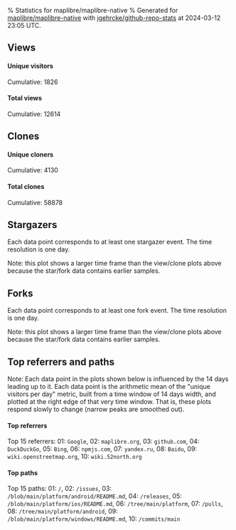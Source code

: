 % Statistics for maplibre/maplibre-native
% Generated for [maplibre/maplibre-native](https://github.com/maplibre/maplibre-native) with [jgehrcke/github-repo-stats](https://github.com/jgehrcke/github-repo-stats) at 2024-03-12 23:05 UTC.


## Views

#### Unique visitors
<div id="chart_views_unique" class="full-width-chart"></div>

Cumulative: 1826

#### Total views
<div id="chart_views_total" class="full-width-chart"></div>

Cumulative: 12614

<div class="pagebreak-for-print"> </div>

## Clones

#### Unique cloners
<div id="chart_clones_unique" class="full-width-chart"></div>

Cumulative: 4130

#### Total clones
<div id="chart_clones_total" class="full-width-chart"></div>

Cumulative: 58878



<div class="pagebreak-for-print"> </div>



## Stargazers

Each data point corresponds to at least one stargazer event.
The time resolution is one day.

<div id="chart_stargazers" class="full-width-chart"></div>


Note: this plot shows a larger time frame than the view/clone plots above because the star/fork data contains earlier samples.



## Forks

Each data point corresponds to at least one fork event.
The time resolution is one day.

<div id="chart_forks" class="full-width-chart"></div>


Note: this plot shows a larger time frame than the view/clone plots above because the star/fork data contains earlier samples.



<div class="pagebreak-for-print"> </div>



## Top referrers and paths


Note: Each data point in the plots shown below is influenced by the 14 days
leading up to it. Each data point is the arithmetic mean of the "unique
visitors per day" metric, built from a time window of 14 days width, and
plotted at the right edge of that very time window. That is, these plots
respond slowly to change (narrow peaks are smoothed out).




#### Top referrers


<div id="chart_referrers_top_n_alltime" class="full-width-chart"></div>

Top 15 referrers: 01: `Google`, 02: `maplibre.org`, 03: `github.com`, 04: `DuckDuckGo`, 05: `Bing`, 06: `npmjs.com`, 07: `yandex.ru`, 08: `Baidu`, 09: `wiki.openstreetmap.org`, 10: `wiki.52north.org`





#### Top paths


<div id="chart_paths_top_n_alltime" class="full-width-chart"></div>

Top 15 paths: 01: `/`, 02: `/issues`, 03: `/blob/main/platform/android/README.md`, 04: `/releases`, 05: `/blob/main/platform/ios/README.md`, 06: `/tree/main/platform`, 07: `/pulls`, 08: `/tree/main/platform/android`, 09: `/blob/main/platform/windows/README.md`, 10: `/commits/main`


<script type="text/javascript">
    vegaEmbed('#chart_views_unique', {"$schema": "https://vega.github.io/schema/vega-lite/v4.17.0.json", "config": {"arc": {"fill": "#1b1e23"}, "area": {"fill": "#1b1e23"}, "axisBottom": {"domainColor": "#a9b4c4", "gridColor": "#a9b4c4", "labelColor": "#1b1e23", "labelFont": "relative-mono-11-pitch-pro, Menlo, monospace", "tickColor": "#a9b4c4", "titleColor": "#1b1e23", "titleFont": "relative-mono-11-pitch-pro, Menlo, monospace"}, "axisLeft": {"domainColor": "#a9b4c4", "gridColor": "#a9b4c4", "labelColor": "#1b1e23", "labelFont": "relative-mono-11-pitch-pro, Menlo, monospace", "tickColor": "#a9b4c4", "titleColor": "#1b1e23", "titleFont": "relative-mono-11-pitch-pro, Menlo, monospace"}, "axisX": {"grid": false}, "axisY": {"grid": false, "labelBound": true}, "background": "#FFFFFF", "group": {"fill": "#FFFFFF"}, "header": {"fontWeight": 400, "labelFont": "relative-mono-11-pitch-pro, Menlo, monospace", "titleFont": "relative-mono-11-pitch-pro, Menlo, monospace"}, "legend": {"labelFont": "relative-mono-11-pitch-pro, Menlo, monospace", "symbolSize": 200, "symbolType": "circle", "titleFont": "relative-mono-11-pitch-pro, Menlo, monospace"}, "line": {"color": "#1b1e23", "stroke": "#1b1e23"}, "path": {"stroke": "#1b1e23"}, "point": {"color": "#1b1e23", "cursor": "pointer", "filled": true, "size": 20}, "range": {"category": ["#85a2f7", "#ea9755", "#7eb36a", "#f07071", "#bc85d9", "#e587b6", "#a9b4c4", "#d4c05e", "#64b9c4"]}, "style": {"bar": {"fill": "#1b1e23"}, "text": {"font": "relative-mono-11-pitch-pro, Menlo, monospace", "fontWeight": 400}}, "symbol": {"shape": "circle"}, "title": {"anchor": "start", "font": "relative-mono-11-pitch-pro, Menlo, monospace", "fontWeight": 400}, "trail": {"color": "#1b1e23", "stroke": "#1b1e23"}, "view": {"stroke": null}}, "data": {"name": "data-35ec40f58b5fe2ded06d8f8f31c14b6d"}, "datasets": {"data-35ec40f58b5fe2ded06d8f8f31c14b6d": [{"time": "2024-02-27T00:00:00+00:00", "views_total": 468, "views_unique": 62}, {"time": "2024-02-28T00:00:00+00:00", "views_total": 1094, "views_unique": 164}, {"time": "2024-02-29T00:00:00+00:00", "views_total": 1029, "views_unique": 169}, {"time": "2024-03-01T00:00:00+00:00", "views_total": 972, "views_unique": 133}, {"time": "2024-03-02T00:00:00+00:00", "views_total": 381, "views_unique": 58}, {"time": "2024-03-03T00:00:00+00:00", "views_total": 270, "views_unique": 57}, {"time": "2024-03-04T00:00:00+00:00", "views_total": 970, "views_unique": 145}, {"time": "2024-03-05T00:00:00+00:00", "views_total": 1394, "views_unique": 190}, {"time": "2024-03-06T00:00:00+00:00", "views_total": 1427, "views_unique": 190}, {"time": "2024-03-07T00:00:00+00:00", "views_total": 1019, "views_unique": 160}, {"time": "2024-03-08T00:00:00+00:00", "views_total": 1118, "views_unique": 120}, {"time": "2024-03-09T00:00:00+00:00", "views_total": 209, "views_unique": 48}, {"time": "2024-03-10T00:00:00+00:00", "views_total": 187, "views_unique": 48}, {"time": "2024-03-11T00:00:00+00:00", "views_total": 1045, "views_unique": 134}, {"time": "2024-03-12T00:00:00+00:00", "views_total": 1031, "views_unique": 148}]}, "encoding": {"tooltip": [{"field": "views_unique", "format": ".1f", "title": "views (u)", "type": "quantitative"}, {"field": "time", "format": "%B %e, %Y", "title": "date", "type": "temporal"}], "x": {"axis": {"labelAngle": 25}, "field": "time", "scale": {"domain": ["2024-02-27", "2024-03-12"]}, "timeUnit": "yearmonthdate", "title": "date", "type": "temporal"}, "y": {"axis": {"values": [1, 10, 50, 100, 500, 1000, 5000, 10000]}, "field": "views_unique", "scale": {"domain": [0, 209.00000000000003], "type": "symlog", "zero": true}, "title": "unique views per day", "type": "quantitative"}}, "height": 200, "mark": {"point": true, "type": "line"}, "padding": 10, "width": "container"}, {"actions": false, "renderer": "svg"}).catch(console.error);
vegaEmbed('#chart_views_total', {"$schema": "https://vega.github.io/schema/vega-lite/v4.17.0.json", "config": {"arc": {"fill": "#1b1e23"}, "area": {"fill": "#1b1e23"}, "axisBottom": {"domainColor": "#a9b4c4", "gridColor": "#a9b4c4", "labelColor": "#1b1e23", "labelFont": "relative-mono-11-pitch-pro, Menlo, monospace", "tickColor": "#a9b4c4", "titleColor": "#1b1e23", "titleFont": "relative-mono-11-pitch-pro, Menlo, monospace"}, "axisLeft": {"domainColor": "#a9b4c4", "gridColor": "#a9b4c4", "labelColor": "#1b1e23", "labelFont": "relative-mono-11-pitch-pro, Menlo, monospace", "tickColor": "#a9b4c4", "titleColor": "#1b1e23", "titleFont": "relative-mono-11-pitch-pro, Menlo, monospace"}, "axisX": {"grid": false}, "axisY": {"grid": false, "labelBound": true}, "background": "#FFFFFF", "group": {"fill": "#FFFFFF"}, "header": {"fontWeight": 400, "labelFont": "relative-mono-11-pitch-pro, Menlo, monospace", "titleFont": "relative-mono-11-pitch-pro, Menlo, monospace"}, "legend": {"labelFont": "relative-mono-11-pitch-pro, Menlo, monospace", "symbolSize": 200, "symbolType": "circle", "titleFont": "relative-mono-11-pitch-pro, Menlo, monospace"}, "line": {"color": "#1b1e23", "stroke": "#1b1e23"}, "path": {"stroke": "#1b1e23"}, "point": {"color": "#1b1e23", "cursor": "pointer", "filled": true, "size": 20}, "range": {"category": ["#85a2f7", "#ea9755", "#7eb36a", "#f07071", "#bc85d9", "#e587b6", "#a9b4c4", "#d4c05e", "#64b9c4"]}, "style": {"bar": {"fill": "#1b1e23"}, "text": {"font": "relative-mono-11-pitch-pro, Menlo, monospace", "fontWeight": 400}}, "symbol": {"shape": "circle"}, "title": {"anchor": "start", "font": "relative-mono-11-pitch-pro, Menlo, monospace", "fontWeight": 400}, "trail": {"color": "#1b1e23", "stroke": "#1b1e23"}, "view": {"stroke": null}}, "data": {"name": "data-35ec40f58b5fe2ded06d8f8f31c14b6d"}, "datasets": {"data-35ec40f58b5fe2ded06d8f8f31c14b6d": [{"time": "2024-02-27T00:00:00+00:00", "views_total": 468, "views_unique": 62}, {"time": "2024-02-28T00:00:00+00:00", "views_total": 1094, "views_unique": 164}, {"time": "2024-02-29T00:00:00+00:00", "views_total": 1029, "views_unique": 169}, {"time": "2024-03-01T00:00:00+00:00", "views_total": 972, "views_unique": 133}, {"time": "2024-03-02T00:00:00+00:00", "views_total": 381, "views_unique": 58}, {"time": "2024-03-03T00:00:00+00:00", "views_total": 270, "views_unique": 57}, {"time": "2024-03-04T00:00:00+00:00", "views_total": 970, "views_unique": 145}, {"time": "2024-03-05T00:00:00+00:00", "views_total": 1394, "views_unique": 190}, {"time": "2024-03-06T00:00:00+00:00", "views_total": 1427, "views_unique": 190}, {"time": "2024-03-07T00:00:00+00:00", "views_total": 1019, "views_unique": 160}, {"time": "2024-03-08T00:00:00+00:00", "views_total": 1118, "views_unique": 120}, {"time": "2024-03-09T00:00:00+00:00", "views_total": 209, "views_unique": 48}, {"time": "2024-03-10T00:00:00+00:00", "views_total": 187, "views_unique": 48}, {"time": "2024-03-11T00:00:00+00:00", "views_total": 1045, "views_unique": 134}, {"time": "2024-03-12T00:00:00+00:00", "views_total": 1031, "views_unique": 148}]}, "encoding": {"tooltip": [{"field": "views_total", "format": ".1f", "title": "views (t)", "type": "quantitative"}, {"field": "time", "format": "%B %e, %Y", "title": "date", "type": "temporal"}], "x": {"axis": {"labelAngle": 25}, "field": "time", "scale": {"domain": ["2024-02-27", "2024-03-12"]}, "timeUnit": "yearmonthdate", "title": "date", "type": "temporal"}, "y": {"axis": {"values": [1, 10, 50, 100, 500, 1000, 5000, 10000]}, "field": "views_total", "scale": {"domain": [0, 1569.7], "type": "symlog", "zero": true}, "title": "total views per day", "type": "quantitative"}}, "height": 200, "mark": {"point": true, "type": "line"}, "padding": 10, "width": "container"}, {"actions": false, "renderer": "svg"}).catch(console.error);
vegaEmbed('#chart_clones_unique', {"$schema": "https://vega.github.io/schema/vega-lite/v4.17.0.json", "config": {"arc": {"fill": "#1b1e23"}, "area": {"fill": "#1b1e23"}, "axisBottom": {"domainColor": "#a9b4c4", "gridColor": "#a9b4c4", "labelColor": "#1b1e23", "labelFont": "relative-mono-11-pitch-pro, Menlo, monospace", "tickColor": "#a9b4c4", "titleColor": "#1b1e23", "titleFont": "relative-mono-11-pitch-pro, Menlo, monospace"}, "axisLeft": {"domainColor": "#a9b4c4", "gridColor": "#a9b4c4", "labelColor": "#1b1e23", "labelFont": "relative-mono-11-pitch-pro, Menlo, monospace", "tickColor": "#a9b4c4", "titleColor": "#1b1e23", "titleFont": "relative-mono-11-pitch-pro, Menlo, monospace"}, "axisX": {"grid": false}, "axisY": {"grid": false, "labelBound": true}, "background": "#FFFFFF", "group": {"fill": "#FFFFFF"}, "header": {"fontWeight": 400, "labelFont": "relative-mono-11-pitch-pro, Menlo, monospace", "titleFont": "relative-mono-11-pitch-pro, Menlo, monospace"}, "legend": {"labelFont": "relative-mono-11-pitch-pro, Menlo, monospace", "symbolSize": 200, "symbolType": "circle", "titleFont": "relative-mono-11-pitch-pro, Menlo, monospace"}, "line": {"color": "#1b1e23", "stroke": "#1b1e23"}, "path": {"stroke": "#1b1e23"}, "point": {"color": "#1b1e23", "cursor": "pointer", "filled": true, "size": 20}, "range": {"category": ["#85a2f7", "#ea9755", "#7eb36a", "#f07071", "#bc85d9", "#e587b6", "#a9b4c4", "#d4c05e", "#64b9c4"]}, "style": {"bar": {"fill": "#1b1e23"}, "text": {"font": "relative-mono-11-pitch-pro, Menlo, monospace", "fontWeight": 400}}, "symbol": {"shape": "circle"}, "title": {"anchor": "start", "font": "relative-mono-11-pitch-pro, Menlo, monospace", "fontWeight": 400}, "trail": {"color": "#1b1e23", "stroke": "#1b1e23"}, "view": {"stroke": null}}, "data": {"name": "data-0f7dfd953bed154aced461108fdca98e"}, "datasets": {"data-0f7dfd953bed154aced461108fdca98e": [{"clones_total": 477, "clones_unique": 28, "time": "2024-02-27T00:00:00+00:00"}, {"clones_total": 5139, "clones_unique": 298, "time": "2024-02-28T00:00:00+00:00"}, {"clones_total": 5018, "clones_unique": 430, "time": "2024-02-29T00:00:00+00:00"}, {"clones_total": 5870, "clones_unique": 394, "time": "2024-03-01T00:00:00+00:00"}, {"clones_total": 1582, "clones_unique": 152, "time": "2024-03-02T00:00:00+00:00"}, {"clones_total": 246, "clones_unique": 51, "time": "2024-03-03T00:00:00+00:00"}, {"clones_total": 4967, "clones_unique": 297, "time": "2024-03-04T00:00:00+00:00"}, {"clones_total": 6633, "clones_unique": 389, "time": "2024-03-05T00:00:00+00:00"}, {"clones_total": 7133, "clones_unique": 435, "time": "2024-03-06T00:00:00+00:00"}, {"clones_total": 5729, "clones_unique": 385, "time": "2024-03-07T00:00:00+00:00"}, {"clones_total": 4857, "clones_unique": 427, "time": "2024-03-08T00:00:00+00:00"}, {"clones_total": 901, "clones_unique": 152, "time": "2024-03-09T00:00:00+00:00"}, {"clones_total": 205, "clones_unique": 74, "time": "2024-03-10T00:00:00+00:00"}, {"clones_total": 5336, "clones_unique": 326, "time": "2024-03-11T00:00:00+00:00"}, {"clones_total": 4785, "clones_unique": 292, "time": "2024-03-12T00:00:00+00:00"}]}, "encoding": {"tooltip": [{"field": "clones_unique", "format": ".1f", "title": "clones (u)", "type": "quantitative"}, {"field": "time", "format": "%B %e, %Y", "title": "date", "type": "temporal"}], "x": {"axis": {"labelAngle": 25}, "field": "time", "scale": {"domain": ["2024-02-27", "2024-03-12"]}, "timeUnit": "yearmonthdate", "title": "date", "type": "temporal"}, "y": {"axis": {"values": [1, 10, 50, 100, 500, 1000, 5000, 10000]}, "field": "clones_unique", "scale": {"domain": [0, 478.50000000000006], "type": "symlog", "zero": true}, "title": "unique clones per day", "type": "quantitative"}}, "height": 200, "mark": {"point": true, "type": "line"}, "padding": 10, "width": "container"}, {"actions": false, "renderer": "svg"}).catch(console.error);
vegaEmbed('#chart_clones_total', {"$schema": "https://vega.github.io/schema/vega-lite/v4.17.0.json", "config": {"arc": {"fill": "#1b1e23"}, "area": {"fill": "#1b1e23"}, "axisBottom": {"domainColor": "#a9b4c4", "gridColor": "#a9b4c4", "labelColor": "#1b1e23", "labelFont": "relative-mono-11-pitch-pro, Menlo, monospace", "tickColor": "#a9b4c4", "titleColor": "#1b1e23", "titleFont": "relative-mono-11-pitch-pro, Menlo, monospace"}, "axisLeft": {"domainColor": "#a9b4c4", "gridColor": "#a9b4c4", "labelColor": "#1b1e23", "labelFont": "relative-mono-11-pitch-pro, Menlo, monospace", "tickColor": "#a9b4c4", "titleColor": "#1b1e23", "titleFont": "relative-mono-11-pitch-pro, Menlo, monospace"}, "axisX": {"grid": false}, "axisY": {"grid": false, "labelBound": true}, "background": "#FFFFFF", "group": {"fill": "#FFFFFF"}, "header": {"fontWeight": 400, "labelFont": "relative-mono-11-pitch-pro, Menlo, monospace", "titleFont": "relative-mono-11-pitch-pro, Menlo, monospace"}, "legend": {"labelFont": "relative-mono-11-pitch-pro, Menlo, monospace", "symbolSize": 200, "symbolType": "circle", "titleFont": "relative-mono-11-pitch-pro, Menlo, monospace"}, "line": {"color": "#1b1e23", "stroke": "#1b1e23"}, "path": {"stroke": "#1b1e23"}, "point": {"color": "#1b1e23", "cursor": "pointer", "filled": true, "size": 20}, "range": {"category": ["#85a2f7", "#ea9755", "#7eb36a", "#f07071", "#bc85d9", "#e587b6", "#a9b4c4", "#d4c05e", "#64b9c4"]}, "style": {"bar": {"fill": "#1b1e23"}, "text": {"font": "relative-mono-11-pitch-pro, Menlo, monospace", "fontWeight": 400}}, "symbol": {"shape": "circle"}, "title": {"anchor": "start", "font": "relative-mono-11-pitch-pro, Menlo, monospace", "fontWeight": 400}, "trail": {"color": "#1b1e23", "stroke": "#1b1e23"}, "view": {"stroke": null}}, "data": {"name": "data-0f7dfd953bed154aced461108fdca98e"}, "datasets": {"data-0f7dfd953bed154aced461108fdca98e": [{"clones_total": 477, "clones_unique": 28, "time": "2024-02-27T00:00:00+00:00"}, {"clones_total": 5139, "clones_unique": 298, "time": "2024-02-28T00:00:00+00:00"}, {"clones_total": 5018, "clones_unique": 430, "time": "2024-02-29T00:00:00+00:00"}, {"clones_total": 5870, "clones_unique": 394, "time": "2024-03-01T00:00:00+00:00"}, {"clones_total": 1582, "clones_unique": 152, "time": "2024-03-02T00:00:00+00:00"}, {"clones_total": 246, "clones_unique": 51, "time": "2024-03-03T00:00:00+00:00"}, {"clones_total": 4967, "clones_unique": 297, "time": "2024-03-04T00:00:00+00:00"}, {"clones_total": 6633, "clones_unique": 389, "time": "2024-03-05T00:00:00+00:00"}, {"clones_total": 7133, "clones_unique": 435, "time": "2024-03-06T00:00:00+00:00"}, {"clones_total": 5729, "clones_unique": 385, "time": "2024-03-07T00:00:00+00:00"}, {"clones_total": 4857, "clones_unique": 427, "time": "2024-03-08T00:00:00+00:00"}, {"clones_total": 901, "clones_unique": 152, "time": "2024-03-09T00:00:00+00:00"}, {"clones_total": 205, "clones_unique": 74, "time": "2024-03-10T00:00:00+00:00"}, {"clones_total": 5336, "clones_unique": 326, "time": "2024-03-11T00:00:00+00:00"}, {"clones_total": 4785, "clones_unique": 292, "time": "2024-03-12T00:00:00+00:00"}]}, "encoding": {"tooltip": [{"field": "clones_total", "format": ".1f", "title": "clones (t)", "type": "quantitative"}, {"field": "time", "format": "%B %e, %Y", "title": "date", "type": "temporal"}], "x": {"axis": {"labelAngle": 25}, "field": "time", "scale": {"domain": ["2024-02-27", "2024-03-12"]}, "timeUnit": "yearmonthdate", "title": "date", "type": "temporal"}, "y": {"axis": {"values": [1, 10, 50, 100, 500, 1000, 5000, 10000]}, "field": "clones_total", "scale": {"domain": [0, 7846.3], "type": "symlog", "zero": true}, "title": "total clones per day", "type": "quantitative"}}, "height": 200, "mark": {"point": true, "type": "line"}, "padding": 10, "width": "container"}, {"actions": false, "renderer": "svg"}).catch(console.error);
vegaEmbed('#chart_stargazers', {"$schema": "https://vega.github.io/schema/vega-lite/v4.17.0.json", "config": {"arc": {"fill": "#1b1e23"}, "area": {"fill": "#1b1e23"}, "axisBottom": {"domainColor": "#a9b4c4", "gridColor": "#a9b4c4", "labelColor": "#1b1e23", "labelFont": "relative-mono-11-pitch-pro, Menlo, monospace", "tickColor": "#a9b4c4", "titleColor": "#1b1e23", "titleFont": "relative-mono-11-pitch-pro, Menlo, monospace"}, "axisLeft": {"domainColor": "#a9b4c4", "gridColor": "#a9b4c4", "labelColor": "#1b1e23", "labelFont": "relative-mono-11-pitch-pro, Menlo, monospace", "tickColor": "#a9b4c4", "titleColor": "#1b1e23", "titleFont": "relative-mono-11-pitch-pro, Menlo, monospace"}, "axisX": {"grid": false}, "axisY": {"grid": false}, "background": "#FFFFFF", "group": {"fill": "#FFFFFF"}, "header": {"fontWeight": 400, "labelFont": "relative-mono-11-pitch-pro, Menlo, monospace", "titleFont": "relative-mono-11-pitch-pro, Menlo, monospace"}, "legend": {"labelFont": "relative-mono-11-pitch-pro, Menlo, monospace", "symbolSize": 200, "symbolType": "circle", "titleFont": "relative-mono-11-pitch-pro, Menlo, monospace"}, "line": {"color": "#1b1e23", "stroke": "#1b1e23"}, "path": {"stroke": "#1b1e23"}, "point": {"color": "#1b1e23", "cursor": "pointer", "filled": true, "size": 50}, "range": {"category": ["#85a2f7", "#ea9755", "#7eb36a", "#f07071", "#bc85d9", "#e587b6", "#a9b4c4", "#d4c05e", "#64b9c4"]}, "style": {"bar": {"fill": "#1b1e23"}, "text": {"font": "relative-mono-11-pitch-pro, Menlo, monospace", "fontWeight": 400}}, "symbol": {"shape": "circle"}, "title": {"anchor": "start", "font": "relative-mono-11-pitch-pro, Menlo, monospace", "fontWeight": 400}, "trail": {"color": "#1b1e23", "stroke": "#1b1e23"}, "view": {"stroke": null}}, "data": {"name": "data-21a3d3d5fb80dd149cca31291e6e143f"}, "datasets": {"data-21a3d3d5fb80dd149cca31291e6e143f": [{"stars_cumulative": 20, "time": "2021-01-11T00:00:00+00:00"}, {"stars_cumulative": 25, "time": "2021-01-22T13:00:00+00:00"}, {"stars_cumulative": 36, "time": "2021-02-03T02:00:00+00:00"}, {"stars_cumulative": 47, "time": "2021-02-14T15:00:00+00:00"}, {"stars_cumulative": 59, "time": "2021-02-26T04:00:00+00:00"}, {"stars_cumulative": 68, "time": "2021-03-09T17:00:00+00:00"}, {"stars_cumulative": 74, "time": "2021-03-21T06:00:00+00:00"}, {"stars_cumulative": 89, "time": "2021-04-01T19:00:00+00:00"}, {"stars_cumulative": 98, "time": "2021-04-13T08:00:00+00:00"}, {"stars_cumulative": 105, "time": "2021-04-24T21:00:00+00:00"}, {"stars_cumulative": 109, "time": "2021-05-06T10:00:00+00:00"}, {"stars_cumulative": 116, "time": "2021-05-17T23:00:00+00:00"}, {"stars_cumulative": 123, "time": "2021-05-29T12:00:00+00:00"}, {"stars_cumulative": 128, "time": "2021-06-10T01:00:00+00:00"}, {"stars_cumulative": 169, "time": "2021-06-21T14:00:00+00:00"}, {"stars_cumulative": 182, "time": "2021-07-03T03:00:00+00:00"}, {"stars_cumulative": 188, "time": "2021-07-14T16:00:00+00:00"}, {"stars_cumulative": 196, "time": "2021-07-26T05:00:00+00:00"}, {"stars_cumulative": 205, "time": "2021-08-06T18:00:00+00:00"}, {"stars_cumulative": 212, "time": "2021-08-18T07:00:00+00:00"}, {"stars_cumulative": 221, "time": "2021-08-29T20:00:00+00:00"}, {"stars_cumulative": 225, "time": "2021-09-10T09:00:00+00:00"}, {"stars_cumulative": 230, "time": "2021-09-21T22:00:00+00:00"}, {"stars_cumulative": 236, "time": "2021-10-03T11:00:00+00:00"}, {"stars_cumulative": 240, "time": "2021-10-15T00:00:00+00:00"}, {"stars_cumulative": 246, "time": "2021-10-26T13:00:00+00:00"}, {"stars_cumulative": 251, "time": "2021-11-07T02:00:00+00:00"}, {"stars_cumulative": 256, "time": "2021-11-18T15:00:00+00:00"}, {"stars_cumulative": 262, "time": "2021-11-30T04:00:00+00:00"}, {"stars_cumulative": 268, "time": "2021-12-11T17:00:00+00:00"}, {"stars_cumulative": 273, "time": "2021-12-23T06:00:00+00:00"}, {"stars_cumulative": 279, "time": "2022-01-03T19:00:00+00:00"}, {"stars_cumulative": 290, "time": "2022-01-15T08:00:00+00:00"}, {"stars_cumulative": 297, "time": "2022-01-26T21:00:00+00:00"}, {"stars_cumulative": 309, "time": "2022-02-07T10:00:00+00:00"}, {"stars_cumulative": 318, "time": "2022-02-18T23:00:00+00:00"}, {"stars_cumulative": 326, "time": "2022-03-02T12:00:00+00:00"}, {"stars_cumulative": 337, "time": "2022-03-14T01:00:00+00:00"}, {"stars_cumulative": 340, "time": "2022-03-25T14:00:00+00:00"}, {"stars_cumulative": 348, "time": "2022-04-06T03:00:00+00:00"}, {"stars_cumulative": 356, "time": "2022-04-17T16:00:00+00:00"}, {"stars_cumulative": 362, "time": "2022-04-29T05:00:00+00:00"}, {"stars_cumulative": 368, "time": "2022-05-10T18:00:00+00:00"}, {"stars_cumulative": 374, "time": "2022-05-22T07:00:00+00:00"}, {"stars_cumulative": 379, "time": "2022-06-02T20:00:00+00:00"}, {"stars_cumulative": 382, "time": "2022-06-14T09:00:00+00:00"}, {"stars_cumulative": 390, "time": "2022-06-25T22:00:00+00:00"}, {"stars_cumulative": 395, "time": "2022-07-07T11:00:00+00:00"}, {"stars_cumulative": 398, "time": "2022-07-19T00:00:00+00:00"}, {"stars_cumulative": 400, "time": "2022-07-30T13:00:00+00:00"}, {"stars_cumulative": 407, "time": "2022-08-11T02:00:00+00:00"}, {"stars_cumulative": 412, "time": "2022-08-22T15:00:00+00:00"}, {"stars_cumulative": 417, "time": "2022-09-03T04:00:00+00:00"}, {"stars_cumulative": 422, "time": "2022-09-14T17:00:00+00:00"}, {"stars_cumulative": 434, "time": "2022-09-26T06:00:00+00:00"}, {"stars_cumulative": 438, "time": "2022-10-07T19:00:00+00:00"}, {"stars_cumulative": 444, "time": "2022-10-19T08:00:00+00:00"}, {"stars_cumulative": 452, "time": "2022-10-30T21:00:00+00:00"}, {"stars_cumulative": 456, "time": "2022-11-11T10:00:00+00:00"}, {"stars_cumulative": 467, "time": "2022-11-22T23:00:00+00:00"}, {"stars_cumulative": 477, "time": "2022-12-04T12:00:00+00:00"}, {"stars_cumulative": 480, "time": "2022-12-16T01:00:00+00:00"}, {"stars_cumulative": 487, "time": "2022-12-27T14:00:00+00:00"}, {"stars_cumulative": 493, "time": "2023-01-08T03:00:00+00:00"}, {"stars_cumulative": 508, "time": "2023-01-19T16:00:00+00:00"}, {"stars_cumulative": 512, "time": "2023-01-31T05:00:00+00:00"}, {"stars_cumulative": 524, "time": "2023-02-11T18:00:00+00:00"}, {"stars_cumulative": 534, "time": "2023-02-23T07:00:00+00:00"}, {"stars_cumulative": 541, "time": "2023-03-06T20:00:00+00:00"}, {"stars_cumulative": 554, "time": "2023-03-18T09:00:00+00:00"}, {"stars_cumulative": 564, "time": "2023-03-29T22:00:00+00:00"}, {"stars_cumulative": 571, "time": "2023-04-10T11:00:00+00:00"}, {"stars_cumulative": 578, "time": "2023-04-22T00:00:00+00:00"}, {"stars_cumulative": 585, "time": "2023-05-03T13:00:00+00:00"}, {"stars_cumulative": 590, "time": "2023-05-15T02:00:00+00:00"}, {"stars_cumulative": 598, "time": "2023-05-26T15:00:00+00:00"}, {"stars_cumulative": 602, "time": "2023-06-07T04:00:00+00:00"}, {"stars_cumulative": 604, "time": "2023-06-18T17:00:00+00:00"}, {"stars_cumulative": 612, "time": "2023-06-30T06:00:00+00:00"}, {"stars_cumulative": 614, "time": "2023-07-11T19:00:00+00:00"}, {"stars_cumulative": 624, "time": "2023-07-23T08:00:00+00:00"}, {"stars_cumulative": 633, "time": "2023-08-03T21:00:00+00:00"}, {"stars_cumulative": 643, "time": "2023-08-15T10:00:00+00:00"}, {"stars_cumulative": 651, "time": "2023-08-26T23:00:00+00:00"}, {"stars_cumulative": 657, "time": "2023-09-07T12:00:00+00:00"}, {"stars_cumulative": 665, "time": "2023-09-19T01:00:00+00:00"}, {"stars_cumulative": 672, "time": "2023-09-30T14:00:00+00:00"}, {"stars_cumulative": 683, "time": "2023-10-12T03:00:00+00:00"}, {"stars_cumulative": 691, "time": "2023-10-23T16:00:00+00:00"}, {"stars_cumulative": 695, "time": "2023-11-04T05:00:00+00:00"}, {"stars_cumulative": 701, "time": "2023-11-15T18:00:00+00:00"}, {"stars_cumulative": 710, "time": "2023-11-27T07:00:00+00:00"}, {"stars_cumulative": 726, "time": "2023-12-08T20:00:00+00:00"}, {"stars_cumulative": 737, "time": "2023-12-20T09:00:00+00:00"}, {"stars_cumulative": 742, "time": "2023-12-31T22:00:00+00:00"}, {"stars_cumulative": 751, "time": "2024-01-12T11:00:00+00:00"}, {"stars_cumulative": 757, "time": "2024-01-24T00:00:00+00:00"}, {"stars_cumulative": 762, "time": "2024-02-04T13:00:00+00:00"}, {"stars_cumulative": 783, "time": "2024-02-16T02:00:00+00:00"}, {"stars_cumulative": 791, "time": "2024-02-27T15:00:00+00:00"}, {"stars_cumulative": 794, "time": "2024-03-10T04:00:00+00:00"}]}, "encoding": {"tooltip": [{"field": "stars_cumulative", "format": "d", "title": "stars", "type": "quantitative"}, {"field": "time", "format": "%B %e, %Y", "title": "date", "type": "temporal"}], "x": {"axis": {"labelAngle": 25}, "field": "time", "scale": {"domain": ["2021-01-11", "2024-03-12"]}, "timeUnit": "yearmonthdate", "title": "date", "type": "temporal"}, "y": {"field": "stars_cumulative", "scale": {"domain": [0, 873.4000000000001], "zero": true}, "title": "stargazer count (cumulative)", "type": "quantitative"}}, "height": 300, "mark": {"point": true, "type": "line"}, "padding": 10, "width": "container"}, {"actions": false, "renderer": "svg"}).catch(console.error);
vegaEmbed('#chart_forks', {"$schema": "https://vega.github.io/schema/vega-lite/v4.17.0.json", "config": {"arc": {"fill": "#1b1e23"}, "area": {"fill": "#1b1e23"}, "axisBottom": {"domainColor": "#a9b4c4", "gridColor": "#a9b4c4", "labelColor": "#1b1e23", "labelFont": "relative-mono-11-pitch-pro, Menlo, monospace", "tickColor": "#a9b4c4", "titleColor": "#1b1e23", "titleFont": "relative-mono-11-pitch-pro, Menlo, monospace"}, "axisLeft": {"domainColor": "#a9b4c4", "gridColor": "#a9b4c4", "labelColor": "#1b1e23", "labelFont": "relative-mono-11-pitch-pro, Menlo, monospace", "tickColor": "#a9b4c4", "titleColor": "#1b1e23", "titleFont": "relative-mono-11-pitch-pro, Menlo, monospace"}, "axisX": {"grid": false}, "axisY": {"grid": false}, "background": "#FFFFFF", "group": {"fill": "#FFFFFF"}, "header": {"fontWeight": 400, "labelFont": "relative-mono-11-pitch-pro, Menlo, monospace", "titleFont": "relative-mono-11-pitch-pro, Menlo, monospace"}, "legend": {"labelFont": "relative-mono-11-pitch-pro, Menlo, monospace", "symbolSize": 200, "symbolType": "circle", "titleFont": "relative-mono-11-pitch-pro, Menlo, monospace"}, "line": {"color": "#1b1e23", "stroke": "#1b1e23"}, "path": {"stroke": "#1b1e23"}, "point": {"color": "#1b1e23", "cursor": "pointer", "filled": true, "size": 50}, "range": {"category": ["#85a2f7", "#ea9755", "#7eb36a", "#f07071", "#bc85d9", "#e587b6", "#a9b4c4", "#d4c05e", "#64b9c4"]}, "style": {"bar": {"fill": "#1b1e23"}, "text": {"font": "relative-mono-11-pitch-pro, Menlo, monospace", "fontWeight": 400}}, "symbol": {"shape": "circle"}, "title": {"anchor": "start", "font": "relative-mono-11-pitch-pro, Menlo, monospace", "fontWeight": 400}, "trail": {"color": "#1b1e23", "stroke": "#1b1e23"}, "view": {"stroke": null}}, "data": {"name": "data-cf9f794728c5f9b8c6553a4bd9411cd5"}, "datasets": {"data-cf9f794728c5f9b8c6553a4bd9411cd5": [{"forks_cumulative": 1.0, "time": "2021-01-11T00:00:00+00:00"}, {"forks_cumulative": 2.0, "time": "2021-01-22T13:00:00+00:00"}, {"forks_cumulative": 4.0, "time": "2021-02-03T02:00:00+00:00"}, {"forks_cumulative": 10.0, "time": "2021-02-26T04:00:00+00:00"}, {"forks_cumulative": 12.0, "time": "2021-03-09T17:00:00+00:00"}, {"forks_cumulative": 13.0, "time": "2021-04-01T19:00:00+00:00"}, {"forks_cumulative": 16.0, "time": "2021-04-13T08:00:00+00:00"}, {"forks_cumulative": 17.0, "time": "2021-04-24T21:00:00+00:00"}, {"forks_cumulative": 19.0, "time": "2021-05-06T10:00:00+00:00"}, {"forks_cumulative": 24.0, "time": "2021-05-17T23:00:00+00:00"}, {"forks_cumulative": 25.0, "time": "2021-05-29T12:00:00+00:00"}, {"forks_cumulative": 26.0, "time": "2021-06-10T01:00:00+00:00"}, {"forks_cumulative": 31.0, "time": "2021-07-03T03:00:00+00:00"}, {"forks_cumulative": 34.0, "time": "2021-07-14T16:00:00+00:00"}, {"forks_cumulative": 37.0, "time": "2021-07-26T05:00:00+00:00"}, {"forks_cumulative": 38.0, "time": "2021-08-06T18:00:00+00:00"}, {"forks_cumulative": 41.0, "time": "2021-08-18T07:00:00+00:00"}, {"forks_cumulative": 44.0, "time": "2021-08-29T20:00:00+00:00"}, {"forks_cumulative": 47.0, "time": "2021-09-10T09:00:00+00:00"}, {"forks_cumulative": 49.0, "time": "2021-09-21T22:00:00+00:00"}, {"forks_cumulative": 50.0, "time": "2021-10-03T11:00:00+00:00"}, {"forks_cumulative": 52.0, "time": "2021-10-15T00:00:00+00:00"}, {"forks_cumulative": 57.0, "time": "2021-10-26T13:00:00+00:00"}, {"forks_cumulative": 62.0, "time": "2021-11-18T15:00:00+00:00"}, {"forks_cumulative": 65.0, "time": "2021-11-30T04:00:00+00:00"}, {"forks_cumulative": 67.0, "time": "2021-12-23T06:00:00+00:00"}, {"forks_cumulative": 74.0, "time": "2022-01-15T08:00:00+00:00"}, {"forks_cumulative": 75.0, "time": "2022-01-26T21:00:00+00:00"}, {"forks_cumulative": 76.0, "time": "2022-02-07T10:00:00+00:00"}, {"forks_cumulative": 78.0, "time": "2022-03-02T12:00:00+00:00"}, {"forks_cumulative": 82.0, "time": "2022-03-25T14:00:00+00:00"}, {"forks_cumulative": 84.0, "time": "2022-04-06T03:00:00+00:00"}, {"forks_cumulative": 88.0, "time": "2022-04-17T16:00:00+00:00"}, {"forks_cumulative": 89.0, "time": "2022-04-29T05:00:00+00:00"}, {"forks_cumulative": 93.0, "time": "2022-05-22T07:00:00+00:00"}, {"forks_cumulative": 97.0, "time": "2022-06-02T20:00:00+00:00"}, {"forks_cumulative": 98.0, "time": "2022-06-14T09:00:00+00:00"}, {"forks_cumulative": 101.0, "time": "2022-06-25T22:00:00+00:00"}, {"forks_cumulative": 103.0, "time": "2022-07-07T11:00:00+00:00"}, {"forks_cumulative": 107.0, "time": "2022-07-19T00:00:00+00:00"}, {"forks_cumulative": 108.0, "time": "2022-07-30T13:00:00+00:00"}, {"forks_cumulative": 110.0, "time": "2022-08-11T02:00:00+00:00"}, {"forks_cumulative": 113.0, "time": "2022-08-22T15:00:00+00:00"}, {"forks_cumulative": 114.0, "time": "2022-09-03T04:00:00+00:00"}, {"forks_cumulative": 116.0, "time": "2022-09-14T17:00:00+00:00"}, {"forks_cumulative": 119.0, "time": "2022-09-26T06:00:00+00:00"}, {"forks_cumulative": 120.0, "time": "2022-10-07T19:00:00+00:00"}, {"forks_cumulative": 123.0, "time": "2022-10-19T08:00:00+00:00"}, {"forks_cumulative": 124.0, "time": "2022-10-30T21:00:00+00:00"}, {"forks_cumulative": 126.0, "time": "2022-11-11T10:00:00+00:00"}, {"forks_cumulative": 133.0, "time": "2022-12-04T12:00:00+00:00"}, {"forks_cumulative": 138.0, "time": "2022-12-16T01:00:00+00:00"}, {"forks_cumulative": 139.0, "time": "2022-12-27T14:00:00+00:00"}, {"forks_cumulative": 142.0, "time": "2023-01-08T03:00:00+00:00"}, {"forks_cumulative": 147.0, "time": "2023-01-19T16:00:00+00:00"}, {"forks_cumulative": 152.0, "time": "2023-01-31T05:00:00+00:00"}, {"forks_cumulative": 153.0, "time": "2023-02-11T18:00:00+00:00"}, {"forks_cumulative": 157.0, "time": "2023-02-23T07:00:00+00:00"}, {"forks_cumulative": 159.0, "time": "2023-03-06T20:00:00+00:00"}, {"forks_cumulative": 163.0, "time": "2023-03-18T09:00:00+00:00"}, {"forks_cumulative": 165.0, "time": "2023-03-29T22:00:00+00:00"}, {"forks_cumulative": 168.0, "time": "2023-04-10T11:00:00+00:00"}, {"forks_cumulative": 171.0, "time": "2023-04-22T00:00:00+00:00"}, {"forks_cumulative": 175.0, "time": "2023-05-03T13:00:00+00:00"}, {"forks_cumulative": 177.0, "time": "2023-05-15T02:00:00+00:00"}, {"forks_cumulative": 180.0, "time": "2023-05-26T15:00:00+00:00"}, {"forks_cumulative": 183.0, "time": "2023-06-07T04:00:00+00:00"}, {"forks_cumulative": 186.0, "time": "2023-06-18T17:00:00+00:00"}, {"forks_cumulative": 188.0, "time": "2023-06-30T06:00:00+00:00"}, {"forks_cumulative": 191.0, "time": "2023-07-11T19:00:00+00:00"}, {"forks_cumulative": 194.0, "time": "2023-07-23T08:00:00+00:00"}, {"forks_cumulative": 197.0, "time": "2023-08-03T21:00:00+00:00"}, {"forks_cumulative": 198.0, "time": "2023-08-15T10:00:00+00:00"}, {"forks_cumulative": 201.0, "time": "2023-09-07T12:00:00+00:00"}, {"forks_cumulative": 203.0, "time": "2023-09-19T01:00:00+00:00"}, {"forks_cumulative": 207.0, "time": "2023-10-12T03:00:00+00:00"}, {"forks_cumulative": 211.0, "time": "2023-10-23T16:00:00+00:00"}, {"forks_cumulative": 215.0, "time": "2023-11-04T05:00:00+00:00"}, {"forks_cumulative": 217.0, "time": "2023-11-27T07:00:00+00:00"}, {"forks_cumulative": 218.0, "time": "2023-12-08T20:00:00+00:00"}, {"forks_cumulative": 219.0, "time": "2023-12-20T09:00:00+00:00"}, {"forks_cumulative": 221.0, "time": "2023-12-31T22:00:00+00:00"}, {"forks_cumulative": 226.0, "time": "2024-01-12T11:00:00+00:00"}, {"forks_cumulative": 232.0, "time": "2024-01-24T00:00:00+00:00"}, {"forks_cumulative": 235.0, "time": "2024-02-04T13:00:00+00:00"}, {"forks_cumulative": 236.0, "time": "2024-02-16T02:00:00+00:00"}, {"forks_cumulative": 237.0, "time": "2024-03-10T04:00:00+00:00"}]}, "encoding": {"tooltip": [{"field": "forks_cumulative", "format": "d", "title": "forks", "type": "quantitative"}, {"field": "time", "format": "%B %e, %Y", "title": "date", "type": "temporal"}], "x": {"axis": {"labelAngle": 25}, "field": "time", "scale": {"domain": ["2021-01-11", "2024-03-12"]}, "timeUnit": "yearmonthdate", "title": "date", "type": "temporal"}, "y": {"field": "forks_cumulative", "scale": {"domain": [0, 260.70000000000005], "zero": true}, "title": "fork count (cumulative)", "type": "quantitative"}}, "height": 300, "mark": {"point": true, "type": "line"}, "padding": 10, "width": "container"}, {"actions": false, "renderer": "svg"}).catch(console.error);
vegaEmbed('#chart_referrers_top_n_alltime', {"$schema": "https://vega.github.io/schema/vega-lite/v4.17.0.json", "config": {"arc": {"fill": "#1b1e23"}, "area": {"fill": "#1b1e23"}, "axisBottom": {"domainColor": "#a9b4c4", "gridColor": "#a9b4c4", "labelColor": "#1b1e23", "labelFont": "relative-mono-11-pitch-pro, Menlo, monospace", "tickColor": "#a9b4c4", "titleColor": "#1b1e23", "titleFont": "relative-mono-11-pitch-pro, Menlo, monospace"}, "axisLeft": {"domainColor": "#a9b4c4", "gridColor": "#a9b4c4", "labelColor": "#1b1e23", "labelFont": "relative-mono-11-pitch-pro, Menlo, monospace", "tickColor": "#a9b4c4", "titleColor": "#1b1e23", "titleFont": "relative-mono-11-pitch-pro, Menlo, monospace"}, "axisX": {"grid": false}, "axisY": {"grid": false}, "background": "#FFFFFF", "group": {"fill": "#FFFFFF"}, "header": {"fontWeight": 400, "labelFont": "relative-mono-11-pitch-pro, Menlo, monospace", "titleFont": "relative-mono-11-pitch-pro, Menlo, monospace"}, "legend": {"labelFont": "relative-mono-11-pitch-pro, Menlo, monospace", "symbolSize": 200, "symbolType": "circle", "titleFont": "relative-mono-11-pitch-pro, Menlo, monospace"}, "line": {"color": "#1b1e23", "stroke": "#1b1e23"}, "path": {"stroke": "#1b1e23"}, "point": {"color": "#1b1e23", "cursor": "pointer", "filled": true, "size": 30}, "range": {"category": ["#85a2f7", "#ea9755", "#7eb36a", "#f07071", "#bc85d9", "#e587b6", "#a9b4c4", "#d4c05e", "#64b9c4"]}, "style": {"bar": {"fill": "#1b1e23"}, "text": {"font": "relative-mono-11-pitch-pro, Menlo, monospace", "fontWeight": 400}}, "symbol": {"shape": "circle"}, "title": {"anchor": "start", "font": "relative-mono-11-pitch-pro, Menlo, monospace", "fontWeight": 400}, "trail": {"color": "#1b1e23", "stroke": "#1b1e23"}, "view": {"stroke": null}}, "data": {"name": "data-e169f0b395b838f040da9a0f50462d4a"}, "datasets": {"data-e169f0b395b838f040da9a0f50462d4a": [{"referrer": "Google", "time": "2024-03-12T00:00:00+00:00", "views_unique": 424, "views_unique_norm": 30.285714285714285}, {"referrer": "maplibre.org", "time": "2024-03-12T00:00:00+00:00", "views_unique": 203, "views_unique_norm": 14.5}, {"referrer": "github.com", "time": "2024-03-12T00:00:00+00:00", "views_unique": 176, "views_unique_norm": 12.571428571428571}, {"referrer": "DuckDuckGo", "time": "2024-03-12T00:00:00+00:00", "views_unique": 24, "views_unique_norm": 1.7142857142857142}, {"referrer": "Bing", "time": "2024-03-12T00:00:00+00:00", "views_unique": 18, "views_unique_norm": 1.2857142857142858}, {"referrer": "npmjs.com", "time": "2024-03-12T00:00:00+00:00", "views_unique": 12, "views_unique_norm": 0.8571428571428571}, {"referrer": "yandex.ru", "time": "2024-03-12T00:00:00+00:00", "views_unique": 12, "views_unique_norm": 0.8571428571428571}]}, "encoding": {"color": {"field": "referrer", "legend": {"direction": "vertical", "orient": "top", "title": "Legend:"}, "sort": {"field": "order"}, "type": "nominal"}, "tooltip": [{"field": "referrer", "type": "nominal"}, {"field": "views_unique_norm", "format": ".2f", "title": "views (14d mean)", "type": "quantitative"}, {"field": "time", "format": "%B %e, %Y", "title": "date", "type": "temporal"}], "x": {"axis": {"labelAngle": 25}, "field": "time", "scale": {"domain": ["2024-02-27", "2024-03-12"]}, "timeUnit": "yearmonthdate", "title": "date", "type": "temporal"}, "y": {"field": "views_unique_norm", "scale": {"domain": [0, 33.31428571428572], "type": "symlog", "zero": true}, "title": "unique visitors per day (mean from last 14 days)", "type": "quantitative"}}, "height": 300, "mark": {"point": true, "type": "line"}, "padding": 10, "width": "container"}, {"actions": false, "renderer": "svg"}).catch(console.error);
vegaEmbed('#chart_paths_top_n_alltime', {"$schema": "https://vega.github.io/schema/vega-lite/v4.17.0.json", "config": {"arc": {"fill": "#1b1e23"}, "area": {"fill": "#1b1e23"}, "axisBottom": {"domainColor": "#a9b4c4", "gridColor": "#a9b4c4", "labelColor": "#1b1e23", "labelFont": "relative-mono-11-pitch-pro, Menlo, monospace", "tickColor": "#a9b4c4", "titleColor": "#1b1e23", "titleFont": "relative-mono-11-pitch-pro, Menlo, monospace"}, "axisLeft": {"domainColor": "#a9b4c4", "gridColor": "#a9b4c4", "labelColor": "#1b1e23", "labelFont": "relative-mono-11-pitch-pro, Menlo, monospace", "tickColor": "#a9b4c4", "titleColor": "#1b1e23", "titleFont": "relative-mono-11-pitch-pro, Menlo, monospace"}, "axisX": {"grid": false}, "axisY": {"grid": false}, "background": "#FFFFFF", "group": {"fill": "#FFFFFF"}, "header": {"fontWeight": 400, "labelFont": "relative-mono-11-pitch-pro, Menlo, monospace", "titleFont": "relative-mono-11-pitch-pro, Menlo, monospace"}, "legend": {"labelFont": "relative-mono-11-pitch-pro, Menlo, monospace", "symbolSize": 200, "symbolType": "circle", "titleFont": "relative-mono-11-pitch-pro, Menlo, monospace"}, "line": {"color": "#1b1e23", "stroke": "#1b1e23"}, "path": {"stroke": "#1b1e23"}, "point": {"color": "#1b1e23", "cursor": "pointer", "filled": true, "size": 30}, "range": {"category": ["#85a2f7", "#ea9755", "#7eb36a", "#f07071", "#bc85d9", "#e587b6", "#a9b4c4", "#d4c05e", "#64b9c4"]}, "style": {"bar": {"fill": "#1b1e23"}, "text": {"font": "relative-mono-11-pitch-pro, Menlo, monospace", "fontWeight": 400}}, "symbol": {"shape": "circle"}, "title": {"anchor": "start", "font": "relative-mono-11-pitch-pro, Menlo, monospace", "fontWeight": 400}, "trail": {"color": "#1b1e23", "stroke": "#1b1e23"}, "view": {"stroke": null}}, "data": {"name": "data-e085d43d235fa016a18f487635e71283"}, "datasets": {"data-e085d43d235fa016a18f487635e71283": [{"path": "/", "time": "2024-03-12T00:00:00+00:00", "views_unique": 670, "views_unique_norm": 47.857142857142854}, {"path": "/issues", "time": "2024-03-12T00:00:00+00:00", "views_unique": 121, "views_unique_norm": 8.642857142857142}, {"path": "/blob/main/platform/android/README.md", "time": "2024-03-12T00:00:00+00:00", "views_unique": 119, "views_unique_norm": 8.5}, {"path": "/releases", "time": "2024-03-12T00:00:00+00:00", "views_unique": 108, "views_unique_norm": 7.714285714285714}, {"path": "/blob/main/platform/ios/README.md", "time": "2024-03-12T00:00:00+00:00", "views_unique": 64, "views_unique_norm": 4.571428571428571}, {"path": "/tree/main/platform", "time": "2024-03-12T00:00:00+00:00", "views_unique": 59, "views_unique_norm": 4.214285714285714}, {"path": "/pulls", "time": "2024-03-12T00:00:00+00:00", "views_unique": 47, "views_unique_norm": 3.357142857142857}]}, "encoding": {"color": {"field": "path", "legend": {"direction": "vertical", "orient": "top", "title": "Legend:"}, "sort": {"field": "order"}, "type": "nominal"}, "tooltip": [{"field": "path", "type": "nominal"}, {"field": "views_unique_norm", "format": ".2f", "title": "views (14d mean)", "type": "quantitative"}, {"field": "time", "format": "%B %e, %Y", "title": "date", "type": "temporal"}], "x": {"axis": {"labelAngle": 25}, "field": "time", "scale": {"domain": ["2024-02-27", "2024-03-12"]}, "timeUnit": "yearmonthdate", "title": "date", "type": "temporal"}, "y": {"field": "views_unique_norm", "scale": {"domain": [0, 52.642857142857146], "type": "symlog", "zero": true}, "title": "unique visitors per day (mean from last 14 days)", "type": "quantitative"}}, "height": 300, "mark": {"point": true, "type": "line"}, "padding": 10, "width": "container"}, {"actions": false, "renderer": "svg"}).catch(console.error);
    </script>